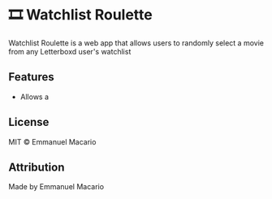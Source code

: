 # 🎞️ Watchlist Roulette
Watchlist Roulette is a web app that allows users to randomly select a movie from any Letterboxd user's watchlist

## Features
* Allows a 

## License
MIT © Emmanuel Macario

## Attribution
Made by Emmanuel Macario